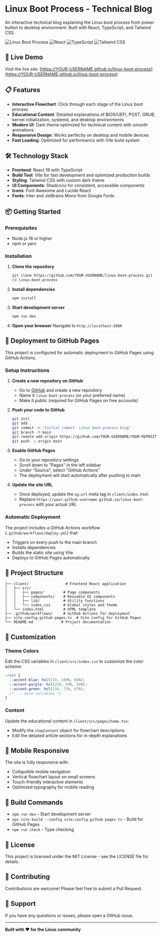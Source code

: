# Linux Boot Process - Technical Blog

An interactive technical blog explaining the Linux boot process from power button to desktop environment. Built with React, TypeScript, and Tailwind CSS.

![Linux Boot Process](https://img.shields.io/badge/Linux-Boot%20Process-green)
![React](https://img.shields.io/badge/React-18-blue)
![TypeScript](https://img.shields.io/badge/TypeScript-5-blue)
![Tailwind CSS](https://img.shields.io/badge/Tailwind%20CSS-3-cyan)

## 🚀 Live Demo

Visit the live site: [https://YOUR-USERNAME.github.io/linux-boot-process](https://YOUR-USERNAME.github.io/linux-boot-process)

## 📋 Features

- **Interactive Flowchart**: Click through each stage of the Linux boot process
- **Educational Content**: Detailed explanations of BIOS/UEFI, POST, GRUB, kernel initialization, systemd, and desktop environments
- **Modern UI**: Dark theme optimized for technical content with smooth animations
- **Responsive Design**: Works perfectly on desktop and mobile devices
- **Fast Loading**: Optimized for performance with Vite build system

## 🛠 Technology Stack

- **Frontend**: React 18 with TypeScript
- **Build Tool**: Vite for fast development and optimized production builds
- **Styling**: Tailwind CSS with custom dark theme
- **UI Components**: Shadcn/ui for consistent, accessible components
- **Icons**: Font Awesome and Lucide React
- **Fonts**: Inter and JetBrains Mono from Google Fonts

## 📦 Getting Started

### Prerequisites

- Node.js 18 or higher
- npm or yarn

### Installation

1. **Clone the repository**
   ```bash
   git clone https://github.com/YOUR-USERNAME/linux-boot-process.git
   cd linux-boot-process
   ```

2. **Install dependencies**
   ```bash
   npm install
   ```

3. **Start development server**
   ```bash
   npm run dev
   ```

4. **Open your browser**
   Navigate to `http://localhost:5000`

## 🚀 Deployment to GitHub Pages

This project is configured for automatic deployment to GitHub Pages using GitHub Actions.

### Setup Instructions

1. **Create a new repository on GitHub**
   - Go to [GitHub](https://github.com) and create a new repository
   - Name it `linux-boot-process` (or your preferred name)
   - Make it public (required for GitHub Pages on free accounts)

2. **Push your code to GitHub**
   ```bash
   git init
   git add .
   git commit -m "Initial commit: Linux boot process blog"
   git branch -M main
   git remote add origin https://github.com/YOUR-USERNAME/YOUR-REPOSITORY-NAME.git
   git push -u origin main
   ```

3. **Enable GitHub Pages**
   - Go to your repository settings
   - Scroll down to "Pages" in the left sidebar
   - Under "Source", select "GitHub Actions"
   - The deployment will start automatically after pushing to main

4. **Update the site URL**
   - Once deployed, update the `og:url` meta tag in `client/index.html`
   - Replace `https://your-github-username.github.io/linux-boot-process` with your actual URL

### Automatic Deployment

The project includes a GitHub Actions workflow (`.github/workflows/deploy.yml`) that:
- Triggers on every push to the main branch
- Installs dependencies
- Builds the static site using Vite
- Deploys to GitHub Pages automatically

## 📁 Project Structure

```
├── client/                 # Frontend React application
│   ├── src/
│   │   ├── pages/         # Page components
│   │   ├── components/    # Reusable UI components
│   │   ├── lib/           # Utility functions
│   │   └── index.css      # Global styles and theme
│   └── index.html         # HTML template
├── .github/workflows/     # GitHub Actions for deployment
├── vite.config.github-pages.ts  # Vite config for GitHub Pages
└── README.md             # Project documentation
```

## 🎨 Customization

### Theme Colors
Edit the CSS variables in `client/src/index.css` to customize the color scheme:
```css
:root {
  --accent-blue: hsl(210, 100%, 66%);
  --accent-purple: hsl(250, 84%, 54%);
  --accent-green: hsl(156, 72%, 67%);
  /* ... more variables */
}
```

### Content
Update the educational content in `client/src/pages/home.tsx`:
- Modify the `stepContent` object for flowchart descriptions
- Edit the detailed article sections for in-depth explanations

## 📱 Mobile Responsive

The site is fully responsive with:
- Collapsible mobile navigation
- Vertical flowchart layout on small screens
- Touch-friendly interactive elements
- Optimized typography for mobile reading

## 🔧 Build Commands

- `npm run dev` - Start development server
- `npx vite build --config vite.config.github-pages.ts` - Build for GitHub Pages
- `npm run check` - Type checking

## 📄 License

This project is licensed under the MIT License - see the LICENSE file for details.

## 🤝 Contributing

Contributions are welcome! Please feel free to submit a Pull Request.

## 📧 Support

If you have any questions or issues, please open a GitHub issue.

---

**Built with ❤️ for the Linux community**